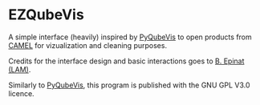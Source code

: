 # EZQubeVis

A simple interface (heavily) inspired by [PyQubeVis](https://gitlab.lam.fr/bepinat/PyQubeVis/-/tree/master?ref_type=heads) to open products from [CAMEL](https://gitlab.lam.fr/bepinat/CAMEL) for vizualization and cleaning purposes.

Credits for the interface design and basic interactions goes to [B. Epinat (LAM)](https://gitlab.lam.fr/bepinat). 

Similarly to [PyQubeVis](https://gitlab.lam.fr/bepinat/PyQubeVis/-/tree/master?ref_type=heads), this program is published with the GNU GPL V3.0 licence.
